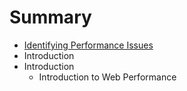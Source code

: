 # Summary

* [Identifying Performance Issues](01-introduction/identifying_performance_issues.md)
* Introduction
* Introduction
   * Introduction to Web Performance

